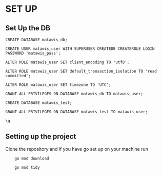 # SET UP

## Set Up the DB

    CREATE DATABASE matawis_db;

    CREATE USER matawis_user WITH SUPERUSER CREATEDB CREATEROLE LOGIN PASSWORD 'matawis_pass';

    ALTER ROLE matawis_user SET client_encoding TO 'utf8';

    ALTER ROLE matawis_user SET default_transaction_isolation TO 'read committed';

    ALTER ROLE matawis_user SET timezone TO 'UTC';

    GRANT ALL PRIVILEGES ON DATABASE matawis_db TO matawis_user;

    CREATE DATABASE matawis_test;

    GRANT ALL PRIVILEGES ON DATABASE matawis_test TO matawis_user;

    \q

## Setting up the project

Clone the repository and if you have go set up on your machine run

        go mod download

        go mod tidy
